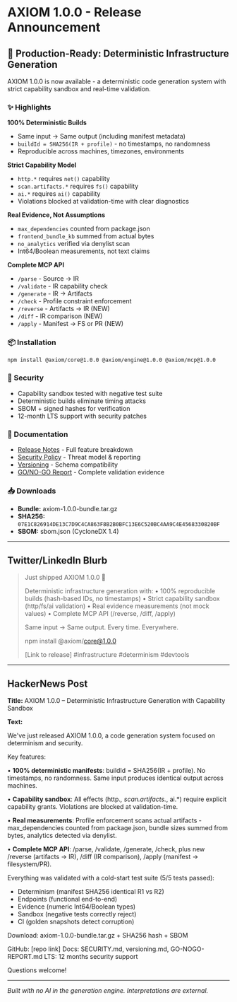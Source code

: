 # AXIOM 1.0.0 - Release Announcement

## 🎉 Production-Ready: Deterministic Infrastructure Generation

AXIOM 1.0.0 is now available - a deterministic code generation system with strict capability sandbox and real-time validation.

### ✨ Highlights

**100% Deterministic Builds**
- Same input → Same output (including manifest metadata)
- `buildId = SHA256(IR + profile)` - no timestamps, no randomness
- Reproducible across machines, timezones, environments

**Strict Capability Model**
- `http.*` requires `net()` capability
- `scan.artifacts.*` requires `fs()` capability  
- `ai.*` requires `ai()` capability
- Violations blocked at validation-time with clear diagnostics

**Real Evidence, Not Assumptions**
- `max_dependencies` counted from package.json
- `frontend_bundle_kb` summed from actual bytes
- `no_analytics` verified via denylist scan
- Int64/Boolean measurements, not text claims

**Complete MCP API**
- `/parse` - Source → IR
- `/validate` - IR capability check
- `/generate` - IR → Artifacts
- `/check` - Profile constraint enforcement
- `/reverse` - Artifacts → IR (NEW)
- `/diff` - IR comparison (NEW)
- `/apply` - Manifest → FS or PR (NEW)

### 📦 Installation

```bash
npm install @axiom/core@1.0.0 @axiom/engine@1.0.0 @axiom/mcp@1.0.0
```

### 🔐 Security

- Capability sandbox tested with negative test suite
- Deterministic builds eliminate timing attacks
- SBOM + signed hashes for verification
- 12-month LTS support with security patches

### 📄 Documentation

- [Release Notes](RELEASE-NOTES-1.0.0.md) - Full feature breakdown
- [Security Policy](SECURITY.md) - Threat model & reporting
- [Versioning](docs/versioning.md) - Schema compatibility
- [GO/NO-GO Report](GO-NOGO-REPORT.md) - Complete validation evidence

### 📥 Downloads

- **Bundle:** axiom-1.0.0-bundle.tar.gz
- **SHA256:** `07E1C826914DE13C7D9C4CA863F8B2B0BFC13E6C520BC4AA9C4E4568330820BF`
- **SBOM:** sbom.json (CycloneDX 1.4)

---

## Twitter/LinkedIn Blurb

> Just shipped AXIOM 1.0.0 🎉
> 
> Deterministic infrastructure generation with:
> • 100% reproducible builds (hash-based IDs, no timestamps)
> • Strict capability sandbox (http/fs/ai validation)
> • Real evidence measurements (not mock values)
> • Complete MCP API (/reverse, /diff, /apply)
> 
> Same input → Same output. Every time. Everywhere.
> 
> npm install @axiom/core@1.0.0
> 
> [Link to release]
> #infrastructure #determinism #devtools

---

## HackerNews Post

**Title:** AXIOM 1.0.0 – Deterministic Infrastructure Generation with Capability Sandbox

**Text:**

We've just released AXIOM 1.0.0, a code generation system focused on determinism and security.

Key features:

• **100% deterministic manifests**: buildId = SHA256(IR + profile). No timestamps, no randomness. Same input produces identical output across machines.

• **Capability sandbox**: All effects (http.*, scan.artifacts.*, ai.*) require explicit capability grants. Violations are blocked at validation-time.

• **Real measurements**: Profile enforcement scans actual artifacts - max_dependencies counted from package.json, bundle sizes summed from bytes, analytics detected via denylist.

• **Complete MCP API**: /parse, /validate, /generate, /check, plus new /reverse (artifacts → IR), /diff (IR comparison), /apply (manifest → filesystem/PR).

Everything was validated with a cold-start test suite (5/5 tests passed):
- Determinism (manifest SHA256 identical R1 vs R2)
- Endpoints (functional end-to-end)
- Evidence (numeric Int64/Boolean types)
- Sandbox (negative tests correctly reject)
- CI (golden snapshots detect corruption)

Download: axiom-1.0.0-bundle.tar.gz + SHA256 hash + SBOM

GitHub: [repo link]
Docs: SECURITY.md, versioning.md, GO-NOGO-REPORT.md
LTS: 12 months security support

Questions welcome!

---

_Built with no AI in the generation engine. Interpretations are external._

